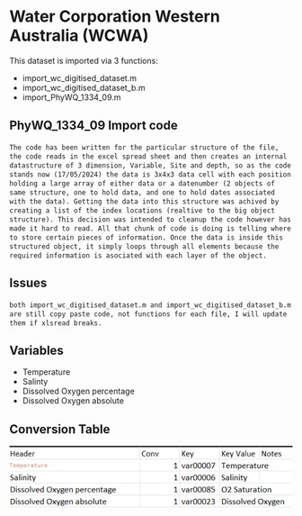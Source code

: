 # Water Corporation Western Australia (WCWA)
This dataset is imported via 3 functions:
 - import_wc_digitised_dataset.m
 - import_wc_digitised_dataset_b.m
 - import_PhyWQ_1334_09.m

## PhyWQ_1334_09 Import code
    The code has been written for the particular structure of the file, the code reads in the excel spread sheet and then creates an internal datastructure of 3 dimension, Variable, Site and depth, so as the code stands now (17/05/2024) the data is 3x4x3 data cell with each position holding a large array of either data or a datenumber (2 objects of same structure, one to hold data, and one to hold dates associated with the data). Getting the data into this structure was achived by creating a list of the index locations (realtive to the big object structure). This decision was intended to cleanup the code however has made it hard to read. All that chunk of code is doing is telling where to store certain pieces of information. Once the data is inside this structured object, it simply loops through all elements because the required information is asociated with each layer of the object.

## Issues
    both import_wc_digitised_dataset.m and import_wc_digitised_dataset_b.m are still copy paste code, not functions for each file, I will update them if xlsread breaks.
## Variables
 - Temperature
 - Salinty
 - Dissolved Oxygen percentage
 - Dissolved Oxygen absolute

## Conversion Table
![Conversion Table](./PHYWQConversion.png)
